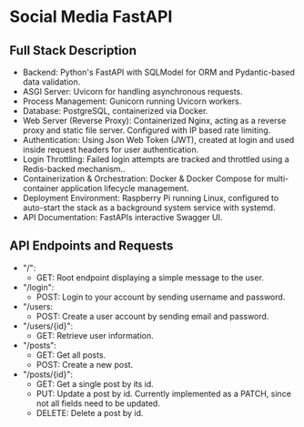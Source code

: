 # Social Media FastAPI

## Full Stack Description
-  Backend: Python's FastAPI with SQLModel for ORM and Pydantic-based data validation.
-  ASGI Server: Uvicorn for handling asynchronous requests.
-  Process Management: Gunicorn running Uvicorn workers.
-  Database: PostgreSQL, containerized via Docker.
-  Web Server (Reverse Proxy): Containerized Nginx, acting as a reverse proxy and static file server. Configured with IP based rate limiting.
-  Authentication: Using Json Web Token (JWT), created at login and used inside request headers for user authentication.
-  Login Throttling: Failed login attempts are tracked and throttled using a Redis-backed mechanism..
-  Containerization & Orchestration: Docker & Docker Compose for multi-container application lifecycle management.
-  Deployment Environment: Raspberry Pi running Linux, configured to auto-start the stack as a background system service with systemd.
-  API Documentation: FastAPIs interactive Swagger UI.

## API Endpoints and Requests
- "/":
    - GET: Root endpoint displaying a simple message to the user.
- "/login":
    - POST: Login to your account by sending username and password.
- "/users:
    - POST: Create a user account by sending email and password.
- "/users/{id}":
    - GET: Retrieve user information.
- "/posts":
    - GET: Get all posts.
    - POST: Create a new post.
- "/posts/{id}":
    - GET: Get a single post by its id.
    - PUT: Update a post by id. Currently implemented as a PATCH, since not all fields need to be updated.
    - DELETE: Delete a post by id.
